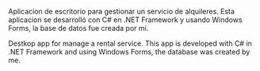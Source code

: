 Aplicacion de escritorio para gestionar un servicio de alquileres.
Esta aplicacion se desarrolló con C# en .NET Framework y usando Windows Forms, la base de datos fue creada por mí.

Destkop app for manage a rental service.
This app is developed with C# in .NET Framework and using Windows Forms, the database was created by me.
